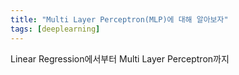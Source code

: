 ```yaml
---
title: "Multi Layer Perceptron(MLP)에 대해 알아보자"
tags: [deeplearning]
---
```


Linear Regression에서부터 Multi Layer Perceptron까지

<!--more-->

